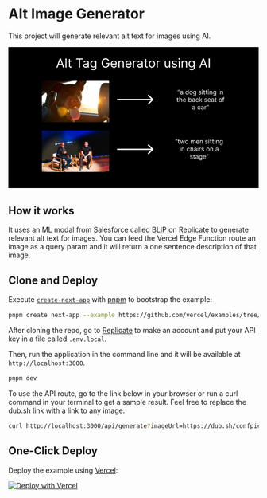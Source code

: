 # Alt Image Generator

This project will generate relevant alt text for images using AI.

![Alt Image Generator](ogimage.png)

## How it works

It uses an ML modal from Salesforce called [BLIP](https://github.com/salesforce/BLIP) on [Replicate](https://replicate.com/) to generate relevant alt text for images. You can feed the Vercel Edge Function route an image as a query param and it will return a one sentence description of that image.

## Clone and Deploy

Execute [`create-next-app`](https://github.com/vercel/next.js/tree/canary/packages/create-next-app) with [pnpm](https://pnpm.io/installation) to bootstrap the example:

```bash
pnpm create next-app --example https://github.com/vercel/examples/tree/main/solutions/alt-tag-generator
```

After cloning the repo, go to [Replicate](https://replicate.com/) to make an account and put your API key in a file called `.env.local`.

Then, run the application in the command line and it will be available at `http://localhost:3000`.

```bash
pnpm dev
```

To use the API route, go to the link below in your browser or run a curl command in your terminal to get a sample result. Feel free to replace the dub.sh link with a link to any image.

```bash
curl http://localhost:3000/api/generate?imageUrl=https://dub.sh/confpic
```

## One-Click Deploy

Deploy the example using [Vercel](https://vercel.com?utm_source=github&utm_medium=readme&utm_campaign=vercel-examples):

[![Deploy with Vercel](https://vercel.com/button)](https://vercel.com/new/clone?repository-url=https://github.com/vercel/examples/tree/main/solutions/alt-tag-generator&env=REPLICATE_API_KEY&project-name=alt-tag-generation&repo-name=alt-tag-generation)
